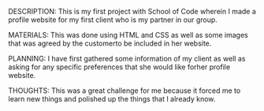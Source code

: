 DESCRIPTION:
This is my first project with School of Code wherein I made a profile website for my first client who is my partner in our group.

MATERIALS:
This was done using HTML and CSS as well as some images that was agreed by the customerto be included in her website.

PLANNING:
I have first gathered some information of my client as well as asking for any specific preferences that she would like forher profile website.

THOUGHTS:
This was a great challenge for me because it forced me to learn new things and polished up the things that I already know. 
